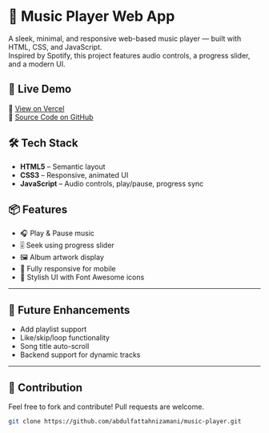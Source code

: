 # 🎵 Music Player Web App

A sleek, minimal, and responsive web-based music player — built with HTML, CSS, and JavaScript.  
Inspired by Spotify, this project features audio controls, a progress slider, and a modern UI.



## 🚀 Live Demo

🔗 [View on Vercel](https://music-player-5w6356ncg-abdul-fattahs-projects-47120c93.vercel.app/)  
🔗 [Source Code on GitHub](https://github.com/abdulfattahnizamani/music-player.git)



## 🛠 Tech Stack

- **HTML5** – Semantic layout
- **CSS3** – Responsive, animated UI
- **JavaScript** – Audio controls, play/pause, progress sync



## 📦 Features

- 🎧 Play & Pause music
- 🎚 Seek using progress slider
- 🖼 Album artwork display
- 📱 Fully responsive for mobile
- 💎 Stylish UI with Font Awesome icons

---

## 🎯 Future Enhancements

- Add playlist support
- Like/skip/loop functionality
- Song title auto-scroll
- Backend support for dynamic tracks

---

## 🤝 Contribution

Feel free to fork and contribute! Pull requests are welcome.

```bash
git clone https://github.com/abdulfattahnizamani/music-player.git
